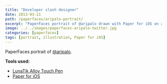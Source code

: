 ```yaml
---
title: "Developer slash designer"
date: 2013-03-21
path: /paperfaces/aripalo-portrait/
excerpt: "PaperFaces portrait of @aripalo drawn with Paper for iOS on an iPad."
image: ../../images/paperfaces-aripalo-twitter.jpg
categories: [paperfaces]
tags: [portrait, illustration, Paper for iOS]
---
```


PaperFaces portrait of [@aripalo](https://twitter.com/aripalo).

**Tools used:**

- [LunaTik Alloy Touch Pen](https://www.amazon.com/gp/product/B00821TR7G/ref=as_li_ss_tl?ie=UTF8&tag=mademist-20&linkCode=as2&camp=1789&creative=390957&creativeASIN=B00821TR7G)
- [Paper for iOS](https://paper.bywetransfer.com/)
